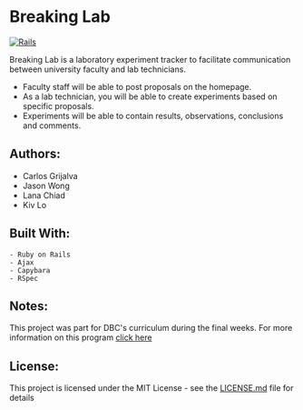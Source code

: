# Breaking Lab

[![Rails](http://emojis.slackmojis.com/emojis/images/1467305311/619/ruby_on_rails.png?1467305311)](rubyonrails.org)

Breaking Lab is a laboratory experiment tracker to facilitate communication between university faculty and lab technicians.

  - Faculty staff will be able to post proposals on the homepage.
  - As a lab technician, you will be able to create experiments based on specific proposals.
  - Experiments will be able to contain results, observations, conclusions and comments.

## Authors:

  - Carlos Grijalva
  - Jason Wong
  - Lana Chiad
  - Kiv Lo

## Built With:
    - Ruby on Rails
    - Ajax
    - Capybara
    - RSpec

## Notes:
 This project was part for DBC's curriculum during the final weeks. For more information on this program [click here](https://devbootcamp.com)

## License:
 This project is licensed under the MIT License - see the [LICENSE.md](#) file for details
